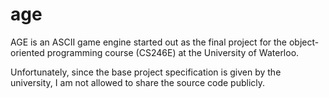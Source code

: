# age

AGE is an ASCII game engine started out as the final project
for the object-oriented programming course (CS246E) at the
University of Waterloo.

Unfortunately, since the base project specification is given
by the university, I am not allowed to share the source code
publicly.
